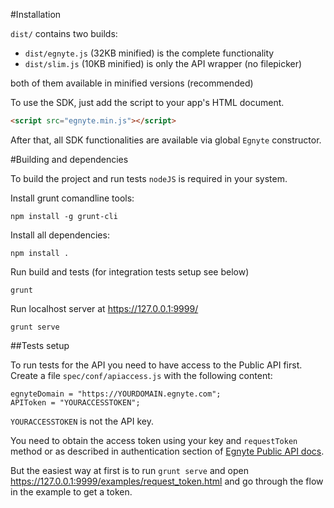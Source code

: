 #Installation

`dist/` contains two builds:
 - `dist/egnyte.js` (32KB minified) is the complete functionality
 - `dist/slim.js` (10KB minified) is only the API wrapper (no filepicker)
 
both of them available in minified versions (recommended)

To use the SDK, just add the script to your app's HTML document.

```html
<script src="egnyte.min.js"></script>
```

After that, all SDK functionalities are available via global `Egnyte` constructor.

#Building and dependencies

To build the project and run tests `nodeJS` is required in your system.

Install grunt comandline tools:

    npm install -g grunt-cli

Install all dependencies:

    npm install .

Run build and tests (for integration tests setup see below)

    grunt
    

    
Run localhost server at https://127.0.0.1:9999/

    grunt serve



##Tests setup

To run tests for the API you need to have access to the Public API first.
Create a file `spec/conf/apiaccess.js` with the following content:

    egnyteDomain = "https://YOURDOMAIN.egnyte.com";
    APIToken = "YOURACCESSTOKEN";

`YOURACCESSTOKEN` is not the API key. 

You need to obtain the access token using your key and `requestToken` method or as described in authentication section of [Egnyte Public API docs](http://developers.egnyte.com/docs). 

But the easiest way at first is to run `grunt serve` and open https://127.0.0.1:9999/examples/request_token.html and go through the flow in the example to get a token.